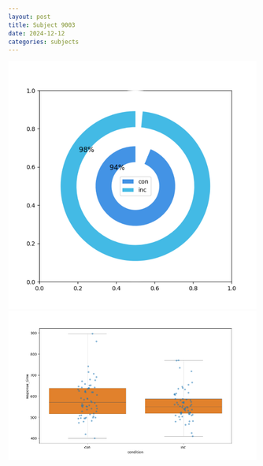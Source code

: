 ```yaml
---
layout: post
title: Subject 9003
date: 2024-12-12
categories: subjects
---
```


![](data/9003/run-3/9003_accuracy_by_condition.png)
![](data/9003/run-3/9003_rt.png)
